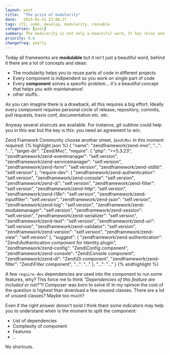 ```yaml
---
layout: post
title:  "The price of modularity"
date:   2015-02-21 23:08:27
tags: zf2, code, develop, modularity, reusable
categories: [post]
summary: The modularity is not only a beautiful word, It has roles and a price.
priority: 0.6
changefreq: yearly
---
```

Today all frameworks are **modulable** but it isn't just a beautiful word, behind it there are a lot of concepts and ideas:

* The modularity helps you to reuse parts of code in different projects
* Every component is indipendent so you work on single part of code
* Every **component** solves a specific problem... it's a beautiful concept that helps you with maintainance!
* other stuffs..

As you can imagine there is a drawback, all this requires a big effort.
Ideally every component requires personal circle of release, repository, commits, pull requests, travis conf, documentation etc. etc.

Anyway several shorcuts are available. For instance, *git subtree* could help you in this war but the key is this: you need an agreement to win.

Zend Framwork Community choose another street, `Zend\Mvc` in this moment required:
{% highlight json %}
{
    "name": "zendframework/zend-mvc",
    "...": "...",
    "target-dir": "Zend/Mvc",
    "require": {
        "php": ">=5.3.23",
        "zendframework/zend-eventmanager": "self.version",
        "zendframework/zend-servicemanager": "self.version",
        "zendframework/zend-form": "self.version",
        "zendframework/zend-stdlib": "self.version"
    },
    "require-dev": {
        "zendframework/zend-authentication": "self.version",
        "zendframework/zend-console": "self.version",
        "zendframework/zend-di": "self.version",
        "zendframework/zend-filter": "self.version",
        "zendframework/zend-http": "self.version",
        "zendframework/zend-i18n": "self.version",
        "zendframework/zend-inputfilter": "self.version",
        "zendframework/zend-json": "self.version",
        "zendframework/zend-log": "self.version",
        "zendframework/zend-modulemanager": "self.version",
        "zendframework/zend-session": "self.version",
        "zendframework/zend-serializer": "self.version",
        "zendframework/zend-text": "self.version",
        "zendframework/zend-uri": "self.version",
        "zendframework/zend-validator": "self.version",
        "zendframework/zend-version": "self.version",
        "zendframework/zend-view": "self.version"
    },
    "suggest": {
        "zendframework/zend-authentication": "Zend\\Authentication component for Identity plugin",
        "zendframework/zend-config": "Zend\\Config component",
        "zendframework/zend-console": "Zend\\Console component",
        "zendframework/zend-di": "Zend\\Di component",
        "zendframework/zend-filter": "Zend\\Filter component",
        "...": "..."
    },
    "...": "..."
}
{% endhighlight %}

A few `require-dev` dependencies are used into the component to run some features, why? This force me to think *"Dependencies of this feature are included or not?"*!!
Composer was born to solve it! In my opinion the cost of the question is highest than download a few unused classes.
There are a lot of unused classes? Maybe too much?

Even if the right answer donsn't exist I think thant some indicators may help you to understand when is the moment to split the component:

* List of dependencies
* Complexity of component
* Features
* ..

No shortcuts.


